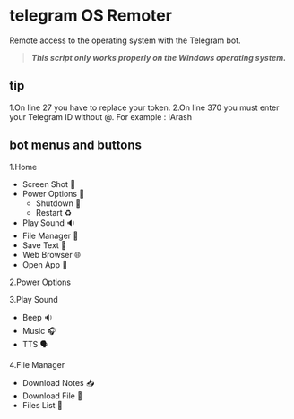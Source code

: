 # telegram OS Remoter
Remote access to the operating system with the Telegram bot. 
> ***This script only works properly on the Windows operating system.***

## tip
1.On line 27 you have to replace your token.
2.On line 370 you must enter your Telegram ID without @. For example : iArash

## bot menus and buttons
1.Home 
- Screen Shot 📸
- Power Options 🔋
  - Shutdown 🚫
  - Restart ♻️
- Play Sound 🔉
- File Manager 📁
- Save Text 💬
- Web Browser 🌐
- Open App 📱

2.Power Options


3.Play Sound
- Beep 🔉
- Music 🎧
- TTS 🗣

4.File Manager
- Download Notes 📥
- Download File 📂
- Files List 📩

